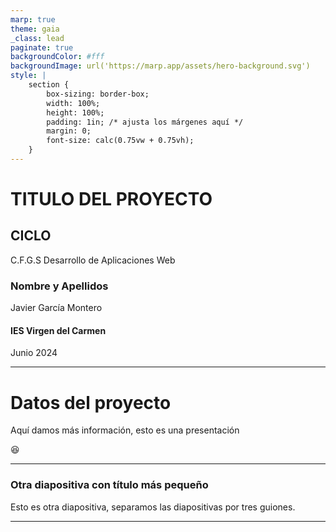 ```yaml
---
marp: true
theme: gaia
_class: lead
paginate: true
backgroundColor: #fff
backgroundImage: url('https://marp.app/assets/hero-background.svg')
style: | 
    section {
        box-sizing: border-box;
        width: 100%;
        height: 100%;
        padding: 1in; /* ajusta los márgenes aquí */
        margin: 0;
        font-size: calc(0.75vw + 0.75vh);
    }
---
```


# **TITULO DEL PROYECTO**

## CICLO
C.F.G.S Desarrollo de Aplicaciones Web

### Nombre y Apellidos  
Javier García Montero

#### IES Virgen del Carmen

Junio 2024

---

# Datos del proyecto

Aquí damos más información, esto es una presentación

:satisfied:

--- 

### Otra diapositiva con título más pequeño

Esto es otra diapositiva, separamos las diapositivas por tres guiones. 

---



